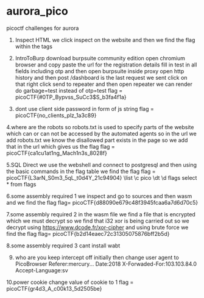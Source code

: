 # aurora_pico
picoctf challenges for aurora
1. Inspect HTML
we click inspect on the website and then we find the flag within the tags

2. IntroToBurp
download burpsuite community edition
open chromium browser
and copy paste the url for the registration details
fill in test in all fields including otp and then open burpsuite
inside proxy open http history and then post /dashboard is the last request we sent click on that
right click send to repeater
and then open repeater we can render do garbage=test instead of otp=test
flag = picoCTF{#0TP_Bypvss_SuCc3$S_b3fa4f1a}

3. dont use client side
password in form of js string
flag = picoCTF{no_clients_plz_1a3c89}

4.where are the robots
so robots.txt is used to specify parts of the website which can or can not be accessed by the automated agents
so in the url we add robots.txt
we know the disallowed part exists in the page so we add that in the url which gives us the flag
flag = picoCTF{ca1cu1at1ng_Mach1n3s_8028f}

5.SQL Direct
we use the webshell and connect to postgresql
and then using the basic commands in the flag table we find the flag
flag = picoCTF{L3arN_S0m3_5qL_t0d4Y_21c94904}
\list
\c pico
\dt
\d flags
select * from flags

6.some assembly required 1
we inspect and go to sources and then wasm and we find the flag 
flag= picoCTF{d88090e679c48f3945fcaa6a7d6d70c5}

7.some assembly required 2
in the wasm file we find a file that is encrypted which we must decrypt so we find that i32 xor is being carried out so we decrypt using https://www.dcode.fr/xor-cipher and using brute force we find the flag 
flag= picoCTF{b2d14eaec72c31305075876bff2b5d}

8.some assembly required 3
cant install wabt

9. who are you
keep intercept off initially
then change user agent to PicoBrowser
Referer:mercury...
Date:2018
X-Forwaded-For:103.103.84.0
Accept-Language:sv


10.power cookie
change value of cookie to 1 
flag = picoCTF{gr4d3_A_c00k13_5d2505be}
